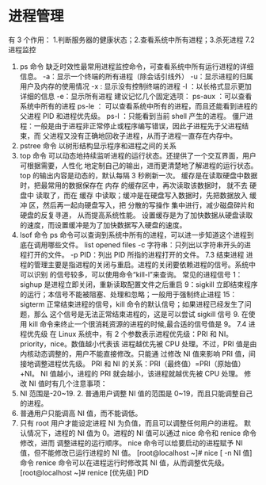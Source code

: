 # 进程管理
有 3 个作用：
1.判断服务器的健康状态；2.查看系统中所有进程；3.杀死进程
7.2 进程监控
1. ps 命令
缺乏时效性最常用进程监控命令，可查看系统中所有运行进程的详细信息。
-a：显示一个终端的所有进程（除会话引线外）
-u：显示进程的归属用户及内存的使用情况
-x : 显示没有控制终端的进程
-l ：以长格式显示更加详细的信息
-e：显示所有进程
建议记忆几个固定选项：
ps-aux ：可以查看系统中所有的进程
ps-le ： 可以查看系统中所有的进程，而且还能看到进程的父进程 PID 和进程优先级。
ps-l ：只能看到当前 shell 产生的进程。
僵尸进程：一般是由于进程非正常停止或程序编写错误，因此子进程先于父进程结束，而
父进程又没有正确地回收子进程，从而子进程一直存在内存中。
2. pstree 命令
以树形结构显示程序和进程之间的关系
3. top 命令
可以动态地持续监听进程的运行状态。还提供了一个交互界面，用户可根据需要，人性化
地定制自己的输出，进而更清楚地了解进程的运行状态。
top 的输出内容是动态的，默认每隔 3 秒刷新一次。
缓存是在读取硬盘中数据时，把最常用的数据保存在 内存 的缓存区中，再次读取该数据时，
就不去 硬盘中 读取了，而在 缓存 中读取；缓冲是在硬盘写入数据时，先把数据放入 缓冲
区，然后再一起向硬盘写入，把 分散的写操作 集中进行，减少磁盘碎片和硬盘的反复寻道，
从而提高系统性能。
设置缓存是为了加快数据从硬盘读取的速度，而设置缓冲是为了加快数据写入硬盘的速度。
4. lsof 命令
ps 命令可以查询到系统中所有的进程，可以进一步知道这个进程到底在调用哪些文件。
list opened files -c 字符串：只列出以字符串开头的进程打开的文件。
-p PID：列出 PID 所指的进程打开的文件。
7.3 结束进程
进程的管理主要是指进程的关闭与重启。进程的关闭要依赖进程的信号。系统中可以识别
的信号较多，可以使用命令“kill-l”来查询。
常见的进程信号
1：sighup 是进程立即关闭，重新读取配置文件之后重启
9：sigkill 立即结束程序的运行；本信号不能被阻塞、处理和忽略；一般用于强制终止进程
15：sigterm 正常结束进程的信号，kill 命令的默认信号；如果进程已经发生了问题，那么
这个信号是无法正常结束进程的，这是可以尝试 sigkill 信号 9. 在使用 kill 命令来终止一个很消耗资源的进程的时候,最合适的信号值是 9。
7.4 进程优先级
在 Linux 系统中，有 2 个参数表示进程优先级：PRI 和 NI。priority，nice。数值越小代表该
进程越优先被 CPU 处理。不过，PRI 值是由内核动态调整的，用户不能直接修改。只能通
过修改 NI 值来影响 PRI 值，间接地调整进程优先级。
PRI 和 NI 的关系：PRI（最终值）=PRI（原始值）+NI。
NI 值越小，进程的 PRI 就会越小，该进程就越优先被 CPU 处理。
修改 NI 值时有几个注意事项：
1. NI 范围是-20~19. 2. 普通用户调整 NI 值的范围是 0~19，而且只能调整自己的进程。
3. 普通用户只能调高 NI 值，而不能调低。
4. 只有 root 用户才能设定进程 NI 为负值，而且可以调整任何用户的进程。
默认情况下，进程的 NI 值为 0。进程的 NI 值可以通过 nice 命令和 renice 命令修改，进而
调整进程的运行顺序。
nice 命令可以给要启动的进程赋予 NI 值，但不能修改已运行进程的 NI 值。
[root@localhost ~]# nice [ -n NI 值] 命令
renice 命令可以在进程运行时修改其 NI 值，从而调整优先级。
[root@localhost ~]# renice [优先级] PID